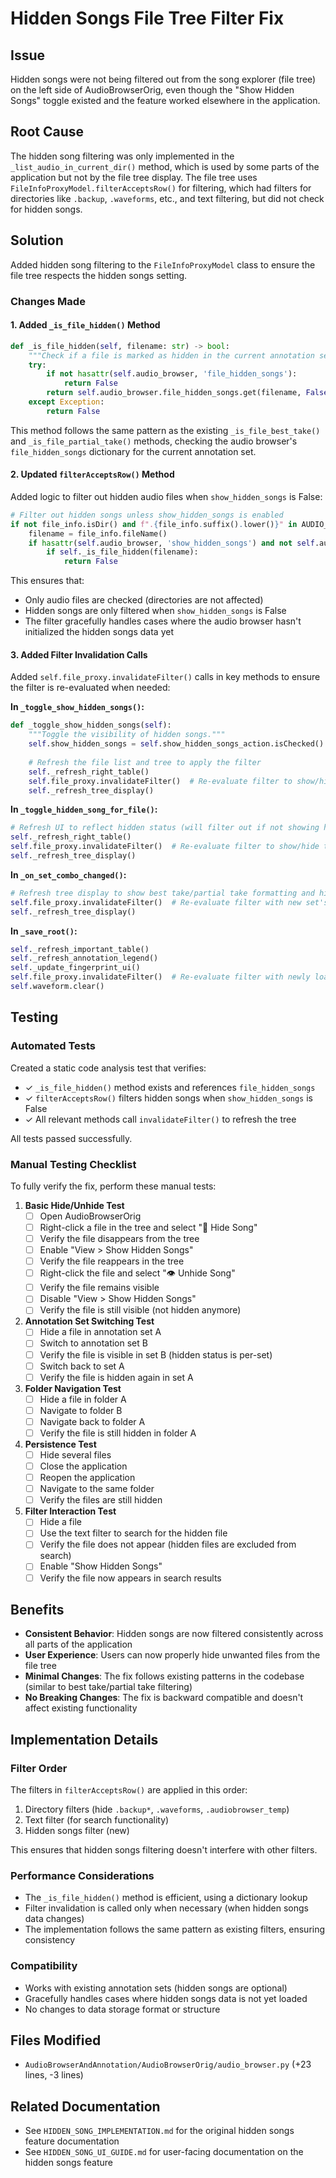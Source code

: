 # Hidden Songs File Tree Filter Fix

## Issue
Hidden songs were not being filtered out from the song explorer (file tree) on the left side of AudioBrowserOrig, even though the "Show Hidden Songs" toggle existed and the feature worked elsewhere in the application.

## Root Cause
The hidden song filtering was only implemented in the `_list_audio_in_current_dir()` method, which is used by some parts of the application but not by the file tree display. The file tree uses `FileInfoProxyModel.filterAcceptsRow()` for filtering, which had filters for directories like `.backup`, `.waveforms`, etc., and text filtering, but did not check for hidden songs.

## Solution
Added hidden song filtering to the `FileInfoProxyModel` class to ensure the file tree respects the hidden songs setting.

### Changes Made

#### 1. Added `_is_file_hidden()` Method
```python
def _is_file_hidden(self, filename: str) -> bool:
    """Check if a file is marked as hidden in the current annotation set."""
    try:
        if not hasattr(self.audio_browser, 'file_hidden_songs'):
            return False
        return self.audio_browser.file_hidden_songs.get(filename, False)
    except Exception:
        return False
```

This method follows the same pattern as the existing `_is_file_best_take()` and `_is_file_partial_take()` methods, checking the audio browser's `file_hidden_songs` dictionary for the current annotation set.

#### 2. Updated `filterAcceptsRow()` Method
Added logic to filter out hidden audio files when `show_hidden_songs` is False:

```python
# Filter out hidden songs unless show_hidden_songs is enabled
if not file_info.isDir() and f".{file_info.suffix().lower()}" in AUDIO_EXTS:
    filename = file_info.fileName()
    if hasattr(self.audio_browser, 'show_hidden_songs') and not self.audio_browser.show_hidden_songs:
        if self._is_file_hidden(filename):
            return False
```

This ensures that:
- Only audio files are checked (directories are not affected)
- Hidden songs are only filtered when `show_hidden_songs` is False
- The filter gracefully handles cases where the audio browser hasn't initialized the hidden songs data yet

#### 3. Added Filter Invalidation Calls
Added `self.file_proxy.invalidateFilter()` calls in key methods to ensure the filter is re-evaluated when needed:

**In `_toggle_show_hidden_songs()`:**
```python
def _toggle_show_hidden_songs(self):
    """Toggle the visibility of hidden songs."""
    self.show_hidden_songs = self.show_hidden_songs_action.isChecked()
    
    # Refresh the file list and tree to apply the filter
    self._refresh_right_table()
    self.file_proxy.invalidateFilter()  # Re-evaluate filter to show/hide hidden songs
    self._refresh_tree_display()
```

**In `_toggle_hidden_song_for_file()`:**
```python
# Refresh UI to reflect hidden status (will filter out if not showing hidden)
self._refresh_right_table()
self.file_proxy.invalidateFilter()  # Re-evaluate filter to show/hide the file
self._refresh_tree_display()
```

**In `_on_set_combo_changed()`:**
```python
# Refresh tree display to show best take/partial take formatting and hidden songs for the new set
self.file_proxy.invalidateFilter()  # Re-evaluate filter with new set's hidden songs
self._refresh_tree_display()
```

**In `_save_root()`:**
```python
self._refresh_important_table()
self._refresh_annotation_legend()
self._update_fingerprint_ui()
self.file_proxy.invalidateFilter()  # Re-evaluate filter with newly loaded hidden songs
self.waveform.clear()
```

## Testing

### Automated Tests
Created a static code analysis test that verifies:
- ✓ `_is_file_hidden()` method exists and references `file_hidden_songs`
- ✓ `filterAcceptsRow()` filters hidden songs when `show_hidden_songs` is False
- ✓ All relevant methods call `invalidateFilter()` to refresh the tree

All tests passed successfully.

### Manual Testing Checklist
To fully verify the fix, perform these manual tests:

1. **Basic Hide/Unhide Test**
   - [ ] Open AudioBrowserOrig
   - [ ] Right-click a file in the tree and select "🚫 Hide Song"
   - [ ] Verify the file disappears from the tree
   - [ ] Enable "View > Show Hidden Songs"
   - [ ] Verify the file reappears in the tree
   - [ ] Right-click the file and select "👁 Unhide Song"
   - [ ] Verify the file remains visible
   - [ ] Disable "View > Show Hidden Songs"
   - [ ] Verify the file is still visible (not hidden anymore)

2. **Annotation Set Switching Test**
   - [ ] Hide a file in annotation set A
   - [ ] Switch to annotation set B
   - [ ] Verify the file is visible in set B (hidden status is per-set)
   - [ ] Switch back to set A
   - [ ] Verify the file is hidden again in set A

3. **Folder Navigation Test**
   - [ ] Hide a file in folder A
   - [ ] Navigate to folder B
   - [ ] Navigate back to folder A
   - [ ] Verify the file is still hidden in folder A

4. **Persistence Test**
   - [ ] Hide several files
   - [ ] Close the application
   - [ ] Reopen the application
   - [ ] Navigate to the same folder
   - [ ] Verify the files are still hidden

5. **Filter Interaction Test**
   - [ ] Hide a file
   - [ ] Use the text filter to search for the hidden file
   - [ ] Verify the file does not appear (hidden files are excluded from search)
   - [ ] Enable "Show Hidden Songs"
   - [ ] Verify the file now appears in search results

## Benefits
- **Consistent Behavior**: Hidden songs are now filtered consistently across all parts of the application
- **User Experience**: Users can now properly hide unwanted files from the file tree
- **Minimal Changes**: The fix follows existing patterns in the codebase (similar to best take/partial take filtering)
- **No Breaking Changes**: The fix is backward compatible and doesn't affect existing functionality

## Implementation Details

### Filter Order
The filters in `filterAcceptsRow()` are applied in this order:
1. Directory filters (hide `.backup*`, `.waveforms`, `.audiobrowser_temp`)
2. Text filter (for search functionality)
3. Hidden songs filter (new)

This ensures that hidden songs filtering doesn't interfere with other filters.

### Performance Considerations
- The `_is_file_hidden()` method is efficient, using a dictionary lookup
- Filter invalidation is called only when necessary (when hidden songs data changes)
- The implementation follows the same pattern as existing filters, ensuring consistency

### Compatibility
- Works with existing annotation sets (hidden songs are optional)
- Gracefully handles cases where hidden songs data is not yet loaded
- No changes to data storage format or structure

## Files Modified
- `AudioBrowserAndAnnotation/AudioBrowserOrig/audio_browser.py` (+23 lines, -3 lines)

## Related Documentation
- See `HIDDEN_SONG_IMPLEMENTATION.md` for the original hidden songs feature documentation
- See `HIDDEN_SONG_UI_GUIDE.md` for user-facing documentation on the hidden songs feature
